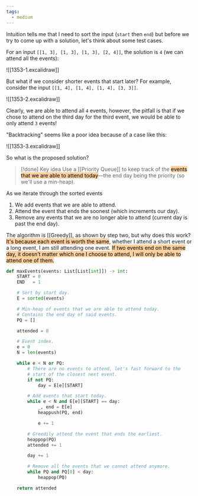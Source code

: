 ```yaml
---
tags:
  - medium
---
```


Intuition tells me that I need to sort the input (`start` then `end`) but before we try to come up with a solution, let's think about some test cases.

For an input `[[1, 3], [1, 3], [1, 3], [2, 4]]`, the solution is `4` (we can attend all the events):

![[1353-1.excalidraw]]

But what if we consider shorter events that start later? For example, consider the input `[[1, 4], [1, 4], [1, 4], [3, 3]]`.

![[1353-2.excalidraw]]

Clearly, we are able to attend all `4` events, however, the pitfall is that if we chose to attend on the third day for the third event, we would be able to only attend `3` events!

"Backtracking" seems like a poor idea because of a case like this:

![[1353-3.excalidraw]]

So what is the proposed solution?

>[!done] Key idea
>Use a [[Priority Queue]] to keep track of the <mark style="background: #FFB86CA6;">events that we are able to attend today</mark>—the end day being the priority (so we'll use a min-heap).

As we iterate through the sorted events

1. We add events that we are able to attend.
2. Attend the event that ends the soonest (which increments our day).
3. Remove any events that we are no longer able to attend (current day is past the end day).

The algorithm is [[Greedy]], as shown by step two, but why does this work? <mark style="background: #FFB86CA6;">It's because each event is worth the same</mark>, whether I attend a short event or a long event, I am still attending one event. <mark style="background: #FFB86CA6;">If two events end on the same day, it doesn't matter which one I choose to attend, I will only be able to attend one of them.</mark>

```python
def maxEvents(events: List[List[int]]) -> int:
	START = 0
	END   = 1

	# Sort by start day.
	E = sorted(events)

	# Min-heap of events that we are able to attend today.
	# Contains the end day of said events.
	PQ = []

	attended = 0

	# Event index.
	e = 0
	N = len(events)

	while e < N or PQ:
		# There are no events to attend, let's fast forward to the
		# start of the closest next event.
		if not PQ:
			day = E[e][START]

		# Add events that start today.
		while e < N and E[e][START] == day:
			_, end = E[e]
			heappush(PQ, end)

			e += 1

		# Greedily attend the event that ends the earliest.
		heappop(PQ)
		attended += 1

		day += 1

		# Remove all the events that we cannot attend anymore.
		while PQ and PQ[0] < day:
			heappop(PQ)

	return attended
```
